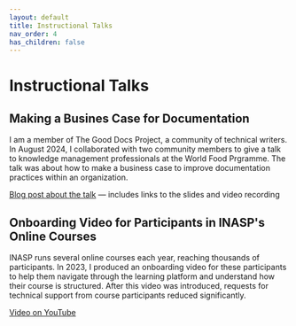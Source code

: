 ```yaml
---
layout: default
title: Instructional Talks
nav_order: 4
has_children: false
---
```


# Instructional Talks

## Making a Busines Case for Documentation

I am a member of The Good Docs Project, a community of technical writers. In August 2024, I collaborated with two community members to give a talk to knowledge management professionals at the World Food Prgramme. The talk was about how to make a business case to improve documentation practices within an organization.

[Blog post about the talk](https://www.thegooddocsproject.dev/blog/talking-good-docs-with-the-world-food-programme) &mdash; includes links to the slides and video recording

##  Onboarding Video for Participants in INASP's Online Courses

INASP runs several online courses each year, reaching thousands of participants. In 2023, I produced an onboarding video for these participants to help them navigate through the learning platform and understand how their course is structured. After this video was introduced, requests for technical support from course participants reduced significantly.

[Video on YouTube](https://www.youtube.com/watch?v=0UNrPokjvBs)
